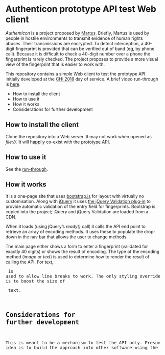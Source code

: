 # Authenticon prototype API test Web client #

*Authenticon* is a project proposed by [Martus](http://www.martus.org). Briefly, Martus is used by people in hostile environments to transmit evidence of human rights abuses. Their transmissions are encrypted. To detect interception, a 40-digit fingerprint is provided that can be verified out of band (eg, by phone call). Because it is difficult to check a 40-digit number over a phone the fingerprint is rarely checked. The project proposes to provide a more visual view of the fingerprint that is easier to work with.

This repository contains a simple Web client to test the prototype API initially developed at the [CHI 2016](http://chi2016.acm.org) day of service. A brief video run-through is [here](https://youtu.be/5LxcUCHlwkI).

* How to install the client
* How to use it
* How it works
* Considerations for further development

## How to install the client ##

Clone the repository into a Web server. It may not work when opened as *file://*. It will happily co-exist with the [prototype API](https://bitbucket.org/lorenzowood/authenticon-api/overview).

## How to use it ##

See the [run-through](https://youtu.be/5LxcUCHlwkI).

## How it works ##

It is a one-page site that uses [bootstrap.js](http://getbootstrap.com/) for layout with virtually no customisation. Along with [jQuery](http://jquery.com) it uses [the jQuery Validation plug-in](https://jqueryvalidation.org/) to provide automatic validation of the entry field for fingerprints. Bootstrap is copied into the project; jQuery and jQuery Validation are loaded from a CDN.

When it loads (using jQuery’s *ready()* call) it calls the API end point to retrieve an array of encoding methods. It uses these to populate the drop-down in the nav bar that allows the user to change methods.

The main page either shows a form to enter a fingerprint (validated for exactly 40 digits) or shows the result of encoding. The type of the encoding method (*image* or *text*) is used to determine how to render the result of calling the API. For text, *<pre>* is used to allow line breaks to work. The only styling override in the file is to boost the size of *<pre>* text.

## Considerations for further development ##

This is meant to be a mechanism to test the API only. Presumably the idea is to build the approach into other software using the APi.